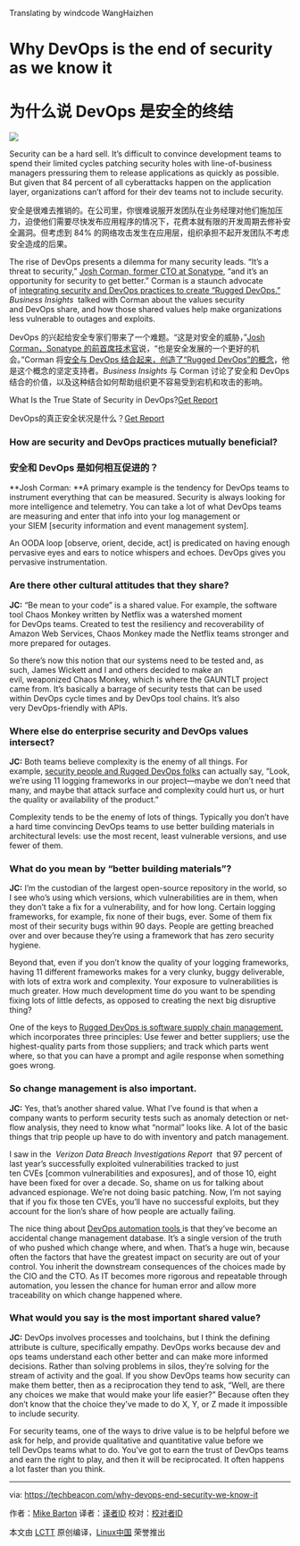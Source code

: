 Translating by windcode WangHaizhen

# Why DevOps is the end of security as we know it
# 为什么说 DevOps 是安全的终结

![](https://techbeacon.com/sites/default/files/styles/article_hero_image/public/field/image/rugged-devops-end-of-security.jpg?itok=Gp1xxSMK)

Security can be a hard sell. It’s difficult to convince development teams to spend their limited cycles patching security holes with line-of-business managers pressuring them to release applications as quickly as possible. But given that 84 percent of all cyberattacks happen on the application layer, organizations can’t afford for their dev teams not to include security.

安全是很难去推销的。在公司里，你很难说服开发团队在业务经理对他们施加压力，迫使他们需要尽快发布应用程序的情况下，花费本就有限的开发周期去修补安全漏洞。但考虑到 84% 的网络攻击发生在应用层，组织承担不起开发团队不考虑安全造成的后果。

The rise of DevOps presents a dilemma for many security leads. “It’s a threat to security,” [Josh Corman, former CTO at Sonatype][2], “and it’s an opportunity for security to get better.” Corman is a staunch advocate of [integrating security and DevOps practices to create “Rugged DevOps.”][3]  _Business Insights_  talked with Corman about the values security and DevOps share, and how those shared values help make organizations less vulnerable to outages and exploits.

DevOps 的兴起给安全专家们带来了一个难题。“这是对安全的威胁，”[Josh Corman，Sonatype 的前首席技术官][2]说，“也是安全发展的一个更好的机会。”Corman 将[安全与 DevOps 结合起来，创造了“Rugged DevOps”的概念][3]，他是这个概念的坚定支持者。_Business Insights_ 与 Corman 讨论了安全和 DevOps 结合的价值，以及这种结合如何帮助组织更不容易受到宕机和攻击的影响。 

What Is the True State of Security in DevOps?[Get Report][1]

DevOps的真正安全状况是什么？[Get Report][1]

### How are security and DevOps practices mutually beneficial?
### 安全和 DevOps 是如何相互促进的？

**Josh Corman: **A primary example is the tendency for DevOps teams to instrument everything that can be measured. Security is always looking for more intelligence and telemetry. You can take a lot of what DevOps teams are measuring and enter that info into your log management or your SIEM [security information and event management system].

An OODA loop [observe, orient, decide, act] is predicated on having enough pervasive eyes and ears to notice whispers and echoes. DevOps gives you pervasive instrumentation.

### Are there other cultural attitudes that they share?

**JC:** “Be mean to your code” is a shared value. For example, the software tool Chaos Monkey written by Netflix was a watershed moment for DevOps teams. Created to test the resiliency and recoverability of Amazon Web Services, Chaos Monkey made the Netflix teams stronger and more prepared for outages.

So there’s now this notion that our systems need to be tested and, as such, James Wickett and I and others decided to make an evil, weaponized Chaos Monkey, which is where the GAUNTLT project came from. It’s basically a barrage of security tests that can be used within DevOps cycle times and by DevOps tool chains. It’s also very DevOps-friendly with APIs.

### Where else do enterprise security and DevOps values intersect?

**JC:** Both teams believe complexity is the enemy of all things. For example, [security people and Rugged DevOps folks][4] can actually say, “Look, we’re using 11 logging frameworks in our project—maybe we don’t need that many, and maybe that attack surface and complexity could hurt us, or hurt the quality or availability of the product.”

Complexity tends to be the enemy of lots of things. Typically you don’t have a hard time convincing DevOps teams to use better building materials in architectural levels: use the most recent, least vulnerable versions, and use fewer of them.

### What do you mean by “better building materials”?

**JC:** I’m the custodian of the largest open-source repository in the world, so I see who’s using which versions, which vulnerabilities are in them, when they don’t take a fix for a vulnerability, and for how long. Certain logging frameworks, for example, fix none of their bugs, ever. Some of them fix most of their security bugs within 90 days. People are getting breached over and over because they’re using a framework that has zero security hygiene.

Beyond that, even if you don’t know the quality of your logging frameworks, having 11 different frameworks makes for a very clunky, buggy deliverable, with lots of extra work and complexity. Your exposure to vulnerabilities is much greater. How much development time do you want to be spending fixing lots of little defects, as opposed to creating the next big disruptive thing?

One of the keys to [Rugged DevOps is software supply chain management][5], which incorporates three principles: Use fewer and better suppliers; use the highest-quality parts from those suppliers; and track which parts went where, so that you can have a prompt and agile response when something goes wrong.

### So change management is also important.

**JC:** Yes, that’s another shared value. What I’ve found is that when a company wants to perform security tests such as anomaly detection or net-flow analysis, they need to know what “normal” looks like. A lot of the basic things that trip people up have to do with inventory and patch management.

I saw in the  _Verizon Data Breach Investigations Report_  that 97 percent of last year’s successfully exploited vulnerabilities tracked to just ten CVEs [common vulnerabilities and exposures], and of those 10, eight have been fixed for over a decade. So, shame on us for talking about advanced espionage. We’re not doing basic patching. Now, I’m not saying that if you fix those ten CVEs, you’ll have no successful exploits, but they account for the lion’s share of how people are actually failing.

The nice thing about [DevOps automation tools ][6]is that they’ve become an accidental change management database. It’s a single version of the truth of who pushed which change where, and when. That’s a huge win, because often the factors that have the greatest impact on security are out of your control. You inherit the downstream consequences of the choices made by the CIO and the CTO. As IT becomes more rigorous and repeatable through automation, you lessen the chance for human error and allow more traceability on which change happened where.

### What would you say is the most important shared value?

**JC:** DevOps involves processes and toolchains, but I think the defining attribute is culture, specifically empathy. DevOps works because dev and ops teams understand each other better and can make more informed decisions. Rather than solving problems in silos, they’re solving for the stream of activity and the goal. If you show DevOps teams how security can make them better, then as a reciprocation they tend to ask, “Well, are there any choices we make that would make your life easier?” Because often they don’t know that the choice they’ve made to do X, Y, or Z made it impossible to include security.

For security teams, one of the ways to drive value is to be helpful before we ask for help, and provide qualitative and quantitative value before we tell DevOps teams what to do. You’ve got to earn the trust of DevOps teams and earn the right to play, and then it will be reciprocated. It often happens a lot faster than you think.

--------------------------------------------------------------------------------

via: https://techbeacon.com/why-devops-end-security-we-know-it

作者：[Mike Barton][a]
译者：[译者ID](https://github.com/译者ID)
校对：[校对者ID](https://github.com/校对者ID)

本文由 [LCTT](https://github.com/LCTT/TranslateProject) 原创编译，[Linux中国](https://linux.cn/) 荣誉推出

[a]:https://twitter.com/intent/follow?original_referer=https%3A%2F%2Ftechbeacon.com%2Fwhy-devops-end-security-we-know-it%3Fimm_mid%3D0ee8c5%26cmp%3Dem-webops-na-na-newsltr_20170310&ref_src=twsrc%5Etfw&region=follow_link&screen_name=mikebarton&tw_p=followbutton
[1]:https://techbeacon.com/resources/application-security-devops-true-state?utm_source=tb&utm_medium=article&utm_campaign=inline-cta
[2]:https://twitter.com/joshcorman
[3]:https://techbeacon.com/want-rugged-devops-team-your-release-security-engineers
[4]:https://techbeacon.com/rugged-devops-rsa-6-takeaways-security-ops-pros
[5]:https://techbeacon.com/josh-corman-security-devops-how-shared-team-values-can-reduce-threats
[6]:https://techbeacon.com/devops-automation-best-practices-how-much-too-much
